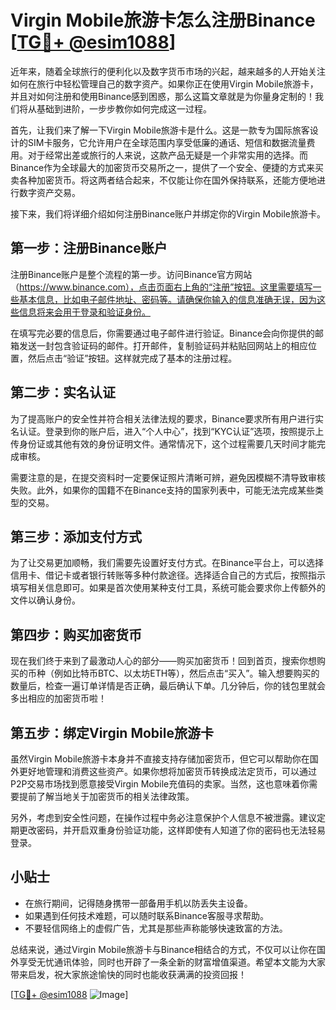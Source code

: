 # Virgin Mobile旅游卡怎么注册Binance [[TG💪+ @esim1088](https://t.me/s/esim1088)]

近年来，随着全球旅行的便利化以及数字货币市场的兴起，越来越多的人开始关注如何在旅行中轻松管理自己的数字资产。如果你正在使用Virgin Mobile旅游卡，并且对如何注册和使用Binance感到困惑，那么这篇文章就是为你量身定制的！我们将从基础到进阶，一步步教你如何完成这一过程。

首先，让我们来了解一下Virgin Mobile旅游卡是什么。这是一款专为国际旅客设计的SIM卡服务，它允许用户在全球范围内享受低廉的通话、短信和数据流量费用。对于经常出差或旅行的人来说，这款产品无疑是一个非常实用的选择。而Binance作为全球最大的加密货币交易所之一，提供了一个安全、便捷的方式来买卖各种加密货币。将这两者结合起来，不仅能让你在国外保持联系，还能方便地进行数字资产交易。

接下来，我们将详细介绍如何注册Binance账户并绑定你的Virgin Mobile旅游卡。

## 第一步：注册Binance账户

注册Binance账户是整个流程的第一步。访问Binance官方网站（https://www.binance.com），点击页面右上角的“注册”按钮。这里需要填写一些基本信息，比如电子邮件地址、密码等。请确保你输入的信息准确无误，因为这些信息将来会用于登录和验证身份。

在填写完必要的信息后，你需要通过电子邮件进行验证。Binance会向你提供的邮箱发送一封包含验证码的邮件。打开邮件，复制验证码并粘贴回网站上的相应位置，然后点击“验证”按钮。这样就完成了基本的注册过程。

## 第二步：实名认证

为了提高账户的安全性并符合相关法律法规的要求，Binance要求所有用户进行实名认证。登录到你的账户后，进入“个人中心”，找到“KYC认证”选项，按照提示上传身份证或其他有效的身份证明文件。通常情况下，这个过程需要几天时间才能完成审核。

需要注意的是，在提交资料时一定要保证照片清晰可辨，避免因模糊不清导致审核失败。此外，如果你的国籍不在Binance支持的国家列表中，可能无法完成某些类型的交易。

## 第三步：添加支付方式

为了让交易更加顺畅，我们需要先设置好支付方式。在Binance平台上，可以选择信用卡、借记卡或者银行转账等多种付款途径。选择适合自己的方式后，按照指示填写相关信息即可。如果是首次使用某种支付工具，系统可能会要求你上传额外的文件以确认身份。

## 第四步：购买加密货币

现在我们终于来到了最激动人心的部分——购买加密货币！回到首页，搜索你想购买的币种（例如比特币BTC、以太坊ETH等），然后点击“买入”。输入想要购买的数量后，检查一遍订单详情是否正确，最后确认下单。几分钟后，你的钱包里就会多出相应的加密货币啦！

## 第五步：绑定Virgin Mobile旅游卡

虽然Virgin Mobile旅游卡本身并不直接支持存储加密货币，但它可以帮助你在国外更好地管理和消费这些资产。如果你想将加密货币转换成法定货币，可以通过P2P交易市场找到愿意接受Virgin Mobile充值码的卖家。当然，这也意味着你需要提前了解当地关于加密货币的相关法律政策。

另外，考虑到安全性问题，在操作过程中务必注意保护个人信息不被泄露。建议定期更改密码，并开启双重身份验证功能，这样即使有人知道了你的密码也无法轻易登录。

## 小贴士

- 在旅行期间，记得随身携带一部备用手机以防丢失主设备。
- 如果遇到任何技术难题，可以随时联系Binance客服寻求帮助。
- 不要轻信网络上的虚假广告，尤其是那些声称能够快速致富的方法。

总结来说，通过Virgin Mobile旅游卡与Binance相结合的方式，不仅可以让你在国外享受无忧通讯体验，同时也开辟了一条全新的财富增值渠道。希望本文能为大家带来启发，祝大家旅途愉快的同时也能收获满满的投资回报！

[[TG💪+ @esim1088](https://t.me/s/esim1088) ![Image](https://i.postimg.cc/4NQfJmqS/Snipaste-2025-05-13-00-14-12.png)]